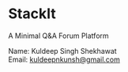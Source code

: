# StackIt
A Minimal Q&amp;A Forum Platform

Name: Kuldeep Singh Shekhawat
<br>
Email: kuldeepnkunsh@gmail.com

